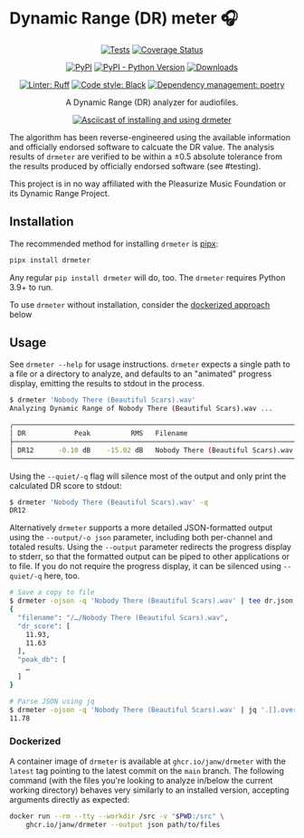 # Dynamic Range (DR) meter 🎧


<!-- markdownlint-disable MD033 MD013 -->
<div align="center">

[![Tests](https://github.com/janw/drmeter/actions/workflows/tests.yaml/badge.svg)](https://github.com/janw/drmeter/actions/workflows/tests.yaml)
[![Coverage Status](https://codecov.io/gh/janw/drmeter/branch/main/graph/badge.svg?token=N8DBXQTM74)](https://codecov.io/gh/janw/drmeter)

[![PyPI](https://img.shields.io/pypi/v/drmeter.svg)](https://pypi.org/project/drmeter/)
[![PyPI - Python Version](https://img.shields.io/pypi/pyversions/drmeter.svg)](https://pypi.org/project/drmeter/)
[![Downloads](https://static.pepy.tech/badge/drmeter)](https://pepy.tech/project/drmeter)

[![Linter: Ruff](https://img.shields.io/endpoint?url=https://raw.githubusercontent.com/charliermarsh/ruff/main/assets/badge/v1.json)](https://github.com/charliermarsh/ruff)
[![Code style: Black](https://img.shields.io/badge/code%20style-black-000000.svg)](https://github.com/ambv/black)
[![Dependency management: poetry](https://img.shields.io/badge/deps-poetry-blueviolet.svg)](https://poetry.eustace.io/docs/)

<p>A Dynamic Range (DR) analyzer for audiofiles.<p>

<a href="https://asciinema.org/a/598647" target="_blank"><img alt="Asciicast of installing and using drmeter" src="https://asciinema.org/a/598647.svg" /></a>
</div>

The algorithm has been reverse-engineered using the available information and officially endorsed software to calcuate the DR value. The analysis results of `drmeter` are verified to be within a ±0.5 absolute tolerance from the results produced by officially endorsed software (see #testing).

This project is in no way affiliated with the Pleasurize Music Foundation or its Dynamic Range Project.

## Installation

The recommended method for installing `drmeter` is [pipx](https://pypa.github.io/pipx/):

```bash
pipx install drmeter
```

Any regular `pip install drmeter` will do, too. The `drmeter` requires Python 3.9+ to run.

To use `drmeter` without installation, consider the [dockerized approach](#dockerized) below

## Usage

See `drmeter --help` for usage instructions. `drmeter` expects a single path to a file or a directory to analyze, and defaults to an "animated" progress display, emitting the results to stdout in the process.

```sh
$ drmeter 'Nobody There (Beautiful Scars).wav'
Analyzing Dynamic Range of Nobody There (Beautiful Scars).wav ...

╭──────────────────────────────────────────────────────────────────────╮
│ DR            Peak          RMS   Filename                           │
├──────────────────────────────────────────────────────────────────────┤
│ DR12      -0.10 dB    -15.02 dB   Nobody There (Beautiful Scars).wav │
╰──────────────────────────────────────────────────────────────────────╯
```

Using the `--quiet/-q` flag will silence most of the output and only print the calculated DR score to stdout:

```sh
$ drmeter 'Nobody There (Beautiful Scars).wav' -q
DR12
```

Alternatively `drmeter` supports a more detailed JSON-formatted output using the `--output/-o json` parameter, including both per-channel and totaled results. Using the `--output` parameter redirects the progress display to stderr, so that the formatted output can be piped to other applications or to file. If you do not require the progress display, it can be silenced using `--quiet/-q` here, too.

```sh
# Save a copy to file
$ drmeter -ojson -q 'Nobody There (Beautiful Scars).wav' | tee dr.json
{
  "filename": "/…/Nobody There (Beautiful Scars).wav",
  "dr_score": [
    11.93,
    11.63
  ],
  "peak_db": [
    …
  ]
}
```

```sh
# Parse JSON using jq
$ drmeter -ojson -q 'Nobody There (Beautiful Scars).wav' | jq '.[].overall_dr_score'
11.78
```

### Dockerized

A container image of `drmeter` is available at `ghcr.io/janw/drmeter` with the `latest` tag pointing to the latest commit on the `main` branch. The following command (with the files you're looking to analyze in/below the current working directory) behaves very similarly to an installed version, accepting arguments directly as expected:

```sh
docker run --rm --tty --workdir /src -v "$PWD:/src" \
    ghcr.io/janw/drmeter --output json path/to/files
```
